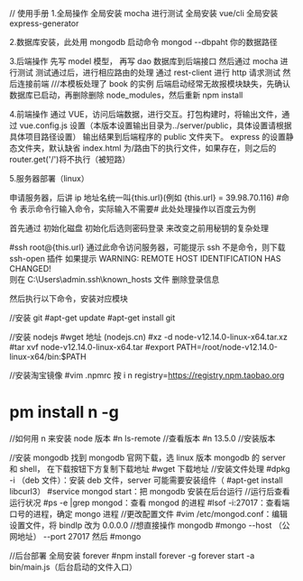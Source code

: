 // 使用手册 1.全局操作
全局安装 mocha 进行测试
全局安装 vue/cli
全局安装 express-generator

2.数据库安装，此处用 mongodb
启动命令 mongod --dbpaht 你的数据路径

3.后端操作
先写 model 模型，
再写 dao 数据库到后端接口
然后通过 mocha 进行测试
测试通过后，进行相应路由的处理
通过 rest-client 进行 http 请求测试
然后连接前端
///本模板处理了 book 的实例
后端启动经常无故报模块缺失，先确认数据库已启动，再删除删除 node_modules，然后重新 npm install

4.前端操作
通过 VUE，访问后端数据，进行交互。打包构建时，将输出文件，通过 vue.config.js 设置（本版本设置输出目录为../server/public，具体设置请根据具体项目路径设置）
输出结果到后端程序的 public 文件夹下。
express 的设置静态文件夹，默认缺省 index.html 为/路由下的执行文件，如果存在，则之后的 router.get('/')将不执行（被短路）

5.服务器部署（linux）

申请服务器，后讲 ip 地址名统一叫{this.url}(例如 {this.url} = 39.98.70.116) #命令 表示命令行输入命令，实际输入不需要#
此处处理操作以百度云为例

首先通过 初始化磁盘 初始化后选则密码登录 来改变之前用秘钥的复杂处理

#ssh root@{this.url}
通过此命令访问服务器，可能提示 ssh 不是命令，则下载 ssh-open 插件
如果提示 WARNING: REMOTE HOST IDENTIFICATION HAS CHANGED!  
则在 C:\Users\admin\.ssh\known_hosts 文件 删除登录信息

然后执行以下命令，安装对应模块

//安装 git
#apt-get update
#apt-get install git

//安装 nodejs
#wget 地址 (nodejs.cn)
#xz -d node-v12.14.0-linux-x64.tar.xz
#tar xvf node-v12.14.0-linux-x64.tar
#export PATH=/root/node-v12.14.0-linux-x64/bin:\$PATH

//安装淘宝镜像
#vim .npmrc 按 i n registry=https://registry.npm.taobao.org

# pm install n -g

//如何用 n 来安装 node 版本
#n ls-remote //查看版本
#n 13.5.0 //安装版本

//安装 mongodb
找到 mongodb 官网下载，选 linux 版本 mongodb 的 server 和 shell，
在下载按钮下方复制下载地址
#wget 下载地址
//安装文件处理
#dpkg -i （deb 文件）：安装 deb 文件，server 可能需要安装组件（ #apt-get install libcurl3）
#service mongod start：把 mongodb 安装在后台运行
//运行后查看运行状况
#ps -e |grep mongod：查看 mongod 的进程
#lsof -i:27017：查看端口号的进程，确定 mongo 进程
//更改配置文件
#vim /etc/mongod.conf：编辑设置文件，将 bindIp 改为 0.0.0.0
//想直接操作 mongodb
#mongo --host （公网地址） --port 27017
然后
#mongo

//后台部署 全局安装 forever
#npm install forever -g
forever start -a bin/main.js（后台启动的文件入口）

